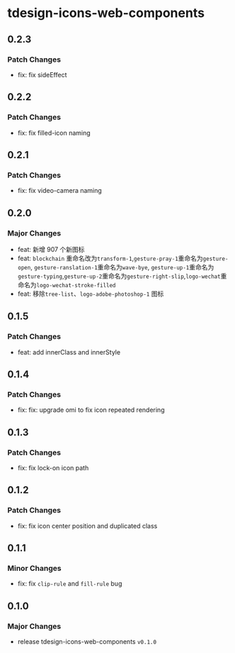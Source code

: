 # tdesign-icons-web-components

## 0.2.3

### Patch Changes

- fix: fix sideEffect

## 0.2.2

### Patch Changes

- fix: fix filled-icon naming

## 0.2.1

### Patch Changes

- fix: fix video-camera naming

## 0.2.0

### Major Changes

- feat: 新增 907 个新图标
- feat: `blockchain` 重命名改为`transform-1`,`gesture-pray-1`重命名为`gesture-open`,
  `gesture-ranslation-1`重命名为`wave-bye`, `gesture-up-1`重命名为`gesture-typing`,`gesture-up-2`重命名为`gesture-right-slip`,`logo-wechat`重命名为`logo-wechat-stroke-filled`
- feat: 移除`tree-list`、`logo-adobe-photoshop-1` 图标

## 0.1.5

### Patch Changes

- feat: add innerClass and innerStyle

## 0.1.4

### Patch Changes

- fix: fix: upgrade omi to fix icon repeated rendering

## 0.1.3

### Patch Changes

- fix: fix lock-on icon path

## 0.1.2

### Patch Changes

- fix: fix icon center position and duplicated class

## 0.1.1

### Minor Changes

- fix: fix `clip-rule` and `fill-rule` bug

## 0.1.0

### Major Changes

- release tdesign-icons-web-components `v0.1.0`
